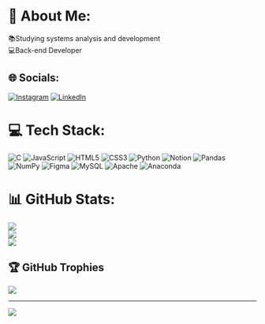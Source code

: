 # 💫 About Me:
📚Studying systems analysis and development<br>💻Back-end Developer<br>


## 🌐 Socials:
[![Instagram](https://img.shields.io/badge/Instagram-%23E4405F.svg?logo=Instagram&logoColor=white)](https://instagram.com/gabriell_b_j) [![LinkedIn](https://img.shields.io/badge/LinkedIn-%230077B5.svg?logo=linkedin&logoColor=white)](https://linkedin.com/in/gabriel-barbosa-j) 

# 💻 Tech Stack:
![C](https://img.shields.io/badge/c-%2300599C.svg?style=for-the-badge&logo=c&logoColor=white) ![JavaScript](https://img.shields.io/badge/javascript-%23323330.svg?style=for-the-badge&logo=javascript&logoColor=%23F7DF1E) ![HTML5](https://img.shields.io/badge/html5-%23E34F26.svg?style=for-the-badge&logo=html5&logoColor=white) ![CSS3](https://img.shields.io/badge/css3-%231572B6.svg?style=for-the-badge&logo=css3&logoColor=white) ![Python](https://img.shields.io/badge/python-3670A0?style=for-the-badge&logo=python&logoColor=ffdd54) ![Notion](https://img.shields.io/badge/Notion-%23000000.svg?style=for-the-badge&logo=notion&logoColor=white) ![Pandas](https://img.shields.io/badge/pandas-%23150458.svg?style=for-the-badge&logo=pandas&logoColor=white) ![NumPy](https://img.shields.io/badge/numpy-%23013243.svg?style=for-the-badge&logo=numpy&logoColor=white) 	![Figma](https://img.shields.io/badge/figma-%23F24E1E.svg?style=for-the-badge&logo=figma&logoColor=white) ![MySQL](https://img.shields.io/badge/mysql-%2300f.svg?style=for-the-badge&logo=mysql&logoColor=white) ![Apache](https://img.shields.io/badge/apache-%23D42029.svg?style=for-the-badge&logo=apache&logoColor=white) ![Anaconda](https://img.shields.io/badge/Anaconda-%2344A833.svg?style=for-the-badge&logo=anaconda&logoColor=white)
# 📊 GitHub Stats:
![](https://github-readme-stats.vercel.app/api?username=Gabriiel-Barbosa&theme=react&hide_border=false&include_all_commits=true&count_private=false)<br/>
![](https://github-readme-streak-stats.herokuapp.com/?user=Gabriiel-Barbosa&theme=react&hide_border=false)<br/>
![](https://github-readme-stats.vercel.app/api/top-langs/?username=Gabriiel-Barbosa&theme=react&hide_border=false&include_all_commits=true&count_private=false&layout=compact)

## 🏆 GitHub Trophies
![](https://github-profile-trophy.vercel.app/?username=Gabriiel-Barbosa&theme=algolia&no-frame=false&no-bg=false&margin-w=4)

---
[![](https://visitcount.itsvg.in/api?id=Gabriiel-Barbosa&icon=0&color=0)](https://visitcount.itsvg.in)

<!-- Proudly created with GPRM ( https://gprm.itsvg.in ) -->
